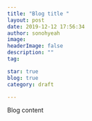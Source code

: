 ```yaml
---
title: "Blog title "
layout: post
date: 2019-12-12 17:56:34
author: sonohyeah
image: 
headerImage: false
description: ""
tag:

star: true
blog: true
category: draft

---
```


Blog content

